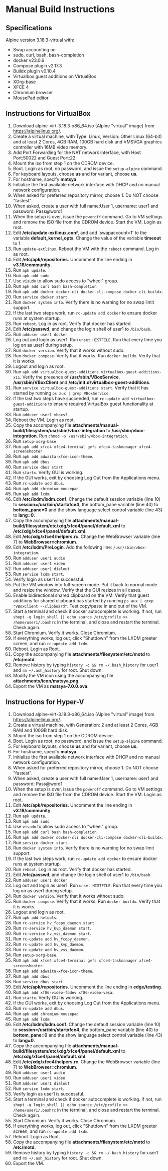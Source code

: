 # Manual Build Instructions

## Specifications
Alpine version 3.18.3-virtual with:
  - Swap accounting on
  - sudo, curl, bash, bash-completion
  - docker v23.0.6
  - Compose plugin v2.17.3
  - Buildx plugin v0.10.4
  - Virtualbox guest additions on VirtualBox
  - XOrg-base
  - XFCE 4
  - Chromium browser
  - MousePad editor

## Instructions for VirtualBox
1. Download alpine-virt-3.18.3-x86_64.iso (Alpine "virtual" image) from https://alpinelinux.org/. 
2. Create a virtual machine, with Type: Linux, Version: Other Linux (64-bit) and at least 2 Cores, 4GB RAM, 100GB hard disk and VMSVGA graphics controller with 16MB video memory. 
3. Add Port Forwarding for the NAT network interface, with Host Port:50022 and Guest Port:22. 
4. Mount the iso from step 1 on the CDROM device. 
5. Boot. Login as root, no password, and issue the `setup-alpine` command.
6. For keyboard layouts, choose **us** and for variant, choose **us**.
7. For hostname, specify **matsya**
8. Initialize the first available network interface with DHCP and no manual network configuration.
9. When asked for preferred repository mirror, choose 1. Do NOT choose "fastest".
10. When asked, create a user with full name:User 1, username: user1 and password: Pass@word1.
11. When the setup is over, issue the `poweroff` command. Go to VM settings and remove the ISO file from the CDROM device. Start the VM. Login as root.
12. Edit **/etc/update-extlinux.conf**, and add 'swapaccount=1' to the variable **default_kernel_opts**. Change the value of the variable **timeout** to 1.
13. Run `update-extlinux`. Reboot the VM with the `reboot` command. Log in as root.
14. Edit **/etc/apk/repositories**. Uncomment the line ending in **v3.18/community**.
15. Run `apk update`.
16. Run `apk add sudo`
17. Use `visudo` to allow sudo access to "wheel" group.
18. Run `apk add curl bash bash-completion`
19. Run `apk add docker docker-cli docker-cli-compose docker-cli-buildx`.
20. Run `service docker start`. 
21. Run `docker system info`. Verify there is no warning for no swap limit support. 
22. If the last two steps work, run `rc-update add docker` to ensure docker runs at system startup.
22. Run `reboot`. Log in as root. Verify that docker has started.
23. Edit **/etc/passwd**, and change the login shell of user1 to `/bin/bash`.
24. Run `adduser user1 docker`
25. Log out and login as user1. Run `unset HISTFILE`. Run that every time you log on as user1 during setup. 
26. Run `docker version`. Verify that it works without sudo.
27. Run `docker compose`. Verify that it works. Run `docker buildx`. Verify that it is works.
28. Logout and login as root.
29. Run `apk add virtualbox-guest-additions virtualbox-guest-additions-x11`. Verify the presence of **/usr/sbin/VBoxService**, **/usr/sbin/VBoxClient** and **/etc/init.d/virtualbox-guest-additions**.
30. Run `service virtualbox-guest-additions start`. Verify that it has started by running `ps aux | grep VBoxService`.
31. If the last two steps have succeeded, run `rc-update add virtualbox-guest-additions` to ensure required VirtualBox guest functionality at startup.
32. Run `adduser user1 vboxsf`.
33. Reboot the VM. Login as root.
34. Copy the accompanying file **attachments/manual-build/filesystem/usr/sbin/vbox-integration** to **/usr/sbin/vbox-integration**. Run `chmod +x /usr/sbin/vbox-integration`.
35. Run `setup-xorg-base`
36. Run `apk add xfce4 xfce4-terminal gvfs xfce4-taskmanager xfce4-screenshooter`
37. Run `apk add adwaita-xfce-icon-theme`.
38. Run `apk add dbus`
39. Run `service dbus start`
40. Run `startx`. Verify GUI is working.
41. If the GUI works, exit by choosing Log Out from the Applications menu.
42. Run `rc-update add dbus`.
43. Run `apk add chromium mousepad`
44. Run `apk add lxdm`
45. Edit **/etc/lxdm/lxdm.conf**. Change the default session variable (line 10) to **session=/usr/bin/startxfce4**, the bottom_pane variable (line 40) to **bottom_pane=0** and the show language select control variable (line 43) to **lang=0**.
46. Copy the accompanying file **attachments/manual-build/filesystem/etc/xdg/xfce4/panel/default.xml** to **/etc/xdg/xfce4/panel/default.xml**.
47. Edit **/etc/xdg/xfce4/helpers.rc**. Change the WebBrowser variable (line 7) to **WebBrowser=chromium**.
48. Edit **/etc/lxdm/PreLogin**. Add the following line: `/usr/sbin/vbox-integration`.
49. Run `adduser user1 audio`
50. Run `adduser user1 video`
51. Run `adduser user1 dialout`
52. Run `service lxdm start`. 
53. Verify login as user1 is successful. 
54. Put the VM window into full-screen mode. Put it back to normal mode and resize the window. Verify that the GUI resizes in all cases.
55. Enable bidirectional shared clipboard on the VM. Verify that guest additions for shared clipboard has started by running `ps aux | grep "VBoxClient --clipboard"`. Test copy/paste in and out of the VM.
56. Start a terminal and check if docker autocomplete is working. If not, run `shopt -q login_shell || echo source /etc/profile >> /home/user1/.bashrc` in the terminal, and close and restart the terminal. Check again.
57. Start Chromium. Verify it works. Close Chromium. 
58. If everything works, log out, click "Shutdown" from the LXDM greeter screen, and run `rc-update add lxdm`.
59. Reboot. Login as Root.
60. Copy the accompanying file **attachments/filesystem/etc/motd** to **/etc/motd**.
61. Remove history by typing `history -c && rm ~/.bash_history` for user1 and `rm ~/.ash_history` for root. Shut down.
62. Modify the VM icon using the accompanying file **attachments/icon/matsya.png**.
63. Export the VM as **matsya-7.0.0.ova**.

## Instructions for Hyper-V
1. Download alpine-virt-3.18.3-x86_64.iso (Alpine "virtual" image) from https://alpinelinux.org/. 
2. Create a virtual machine, with Generation: 2 and at least 2 Cores, 4GB RAM and 100GB hard disk. 
3. Mount the iso from step 1 on the CDROM device. 
4. Boot. Login as root, no password, and issue the `setup-alpine` command.
5. For keyboard layouts, choose **us** and for variant, choose **us**.
6. For hostname, specify **matsya**
7. Initialize the first available network interface with DHCP and no manual network configuration.
8. When asked for preferred repository mirror, choose 1. Do NOT choose "fastest".
9. When asked, create a user with full name:User 1, username: user1 and password: Pass@word1.
10. When the setup is over, issue the `poweroff` command. Go to VM settings and remove the ISO file from the CDROM device. Start the VM. Login as root.
11. Edit **/etc/apk/repositories**. Uncomment the line ending in **v3.18/community**.
12. Run `apk update`.
13. Run `apk add sudo`
14. Use `visudo` to allow sudo access to "wheel" group.
15. Run `apk add curl bash bash-completion`
16. Run `apk add docker docker-cli docker-cli-compose docker-cli-buildx`.
17. Run `service docker start`. 
18. Run `docker system info`. Verify there is no warning for no swap limit support. 
19. If the last two steps work, run `rc-update add docker` to ensure docker runs at system startup.
20. Run `reboot`. Log in as root. Verify that docker has started.
21. Edit **/etc/passwd**, and change the login shell of user1 to `/bin/bash`.
22. Run `adduser user1 docker`
23. Log out and login as user1. Run `unset HISTFILE`. Run that every time you log on as user1 during setup. 
24. Run `docker version`. Verify that it works without sudo.
25. Run `docker compose`. Verify that it works. Run `docker buildx`. Verify that it is works.
26. Logout and login as root.
27. Run `apk add hvtools`.
28. Run `rc-service hv_fcopy_daemon start`.
29. Run `rc-service hv_kvp_daemon start`.
30. Run `rc-service hv_vss_daemon start`.
31. Run `rc-update add hv_fcopy_daemon`.
32. Run `rc-update add hv_kvp_daemon`.
33. Run `rc-update add hv_vss_daemon`.
34. Run `setup-xorg-base`.
35. Run `apk add xfce4 xfce4-terminal gvfs xfce4-taskmanager xfce4-screenshooter`.
36. Run `apk add adwaita-xfce-icon-theme`.
37. Run `apk add dbus`
38. Run `service dbus start`
39. Edit **/etc/apk/repositories**. Uncomment the line ending in **edge/testing**.
40. Run `apk add xf86-video-fbdev xf86-video-vesa`.
41. Run `startx`. Verify GUI is working.
42. If the GUI works, exit by choosing Log Out from the Applications menu.
43. Run `rc-update add dbus`.
44. Run `apk add chromium mousepad`
45. Run `apk add lxdm`
46. Edit **/etc/lxdm/lxdm.conf**. Change the default session variable (line 10) to **session=/usr/bin/startxfce4**, the bottom_pane variable (line 40) to **bottom_pane=0** and the show language select control variable (line 43) to **lang=0**.
47. Copy the accompanying file **attachments/manual-build/filesystem/etc/xdg/xfce4/panel/default.xml** to **/etc/xdg/xfce4/panel/default.xml**.
48. Edit **/etc/xdg/xfce4/helpers.rc**. Change the WebBrowser variable (line 7) to **WebBrowser=chromium**.
49. Run `adduser user1 audio`
50. Run `adduser user1 video`
51. Run `adduser user1 dialout`
52. Run `service lxdm start`. 
53. Verify login as user1 is successful. 
54. Start a terminal and check if docker autocomplete is working. If not, run `shopt -q login_shell || echo source /etc/profile >> /home/user1/.bashrc` in the terminal, and close and restart the terminal. Check again.
55. Start Chromium. Verify it works. Close Chromium. 
56. If everything works, log out, click "Shutdown" from the LXDM greeter screen, and run `rc-update add lxdm`.
57. Reboot. Login as Root.
58. Copy the accompanying file **attachments/filesystem/etc/motd** to **/etc/motd**.
59. Remove history by typing `history -c && rm ~/.bash_history` for user1 and `rm ~/.ash_history` for root. Shut down.
60. Export the VM.
